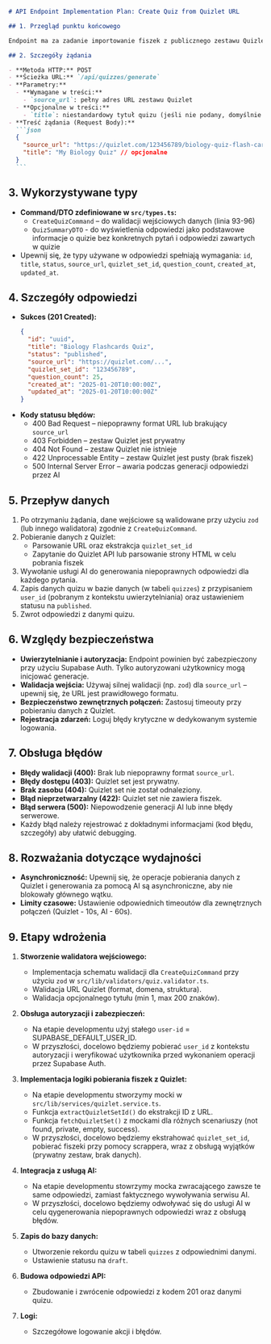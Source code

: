 ````markdown
# API Endpoint Implementation Plan: Create Quiz from Quizlet URL

## 1. Przegląd punktu końcowego

Endpoint ma za zadanie importowanie fiszek z publicznego zestawu Quizlet na podstawie podanego URL i generowanie quizu z wykorzystaniem AI do utworzenia niepoprawnych odpowiedzi. Po udanym przetworzeniu, quiz jest zapisywany w bazie i zwracany użytkownikowi.

## 2. Szczegóły żądania

- **Metoda HTTP:** POST
- **Ścieżka URL:** `/api/quizzes/generate`
- **Parametry:**
  - **Wymagane w treści:**
    - `source_url`: pełny adres URL zestawu Quizlet
  - **Opcjonalne w treści:**
    - `title`: niestandardowy tytuł quizu (jeśli nie podany, domyślnie użyty zostanie tytuł z zestawu Quizlet)
- **Treść żądania (Request Body):**
  ```json
  {
    "source_url": "https://quizlet.com/123456789/biology-quiz-flash-cards/",
    "title": "My Biology Quiz" // opcjonalne
  }
  ```
````

## 3. Wykorzystywane typy

- **Command/DTO zdefiniowane w `src/types.ts`:**
  - `CreateQuizCommand` – do walidacji wejściowych danych (linia 93-96)
  - `QuizSummaryDTO` - do wyświetlenia odpowiedzi jako podstawowe informacje o quizie bez konkretnych pytań i odpowiedzi zawartych w quizie
- Upewnij się, że typy używane w odpowiedzi spełniają wymagania: `id`, `title`, `status`, `source_url`, `quizlet_set_id`, `question_count`, `created_at`, `updated_at`.

## 4. Szczegóły odpowiedzi

- **Sukces (201 Created):**
  ```json
  {
    "id": "uuid",
    "title": "Biology Flashcards Quiz",
    "status": "published",
    "source_url": "https://quizlet.com/...",
    "quizlet_set_id": "123456789",
    "question_count": 25,
    "created_at": "2025-01-20T10:00:00Z",
    "updated_at": "2025-01-20T10:00:00Z"
  }
  ```
- **Kody statusu błędów:**
  - 400 Bad Request – niepoprawny format URL lub brakujący `source_url`
  - 403 Forbidden – zestaw Quizlet jest prywatny
  - 404 Not Found – zestaw Quizlet nie istnieje
  - 422 Unprocessable Entity – zestaw Quizlet jest pusty (brak fiszek)
  - 500 Internal Server Error – awaria podczas generacji odpowiedzi przez AI

## 5. Przepływ danych

1. Po otrzymaniu żądania, dane wejściowe są walidowane przy użyciu `zod` (lub innego walidatora) zgodnie z `CreateQuizCommand`.
2. Pobieranie danych z Quizlet:
   - Parsowanie URL oraz ekstrakcja `quizlet_set_id`
   - Zapytanie do Quizlet API lub parsowanie strony HTML w celu pobrania fiszek
3. Wywołanie usługi AI do generowania niepoprawnych odpowiedzi dla każdego pytania.
4. Zapis danych quizu w bazie danych (w tabeli `quizzes`) z przypisaniem `user_id` (pobranym z kontekstu uwierzytelniania) oraz ustawieniem statusu na `published`.
5. Zwrot odpowiedzi z danymi quizu.

## 6. Względy bezpieczeństwa

- **Uwierzytelnianie i autoryzacja:** Endpoint powinien być zabezpieczony przy użyciu Supabase Auth. Tylko autoryzowani użytkownicy mogą inicjować generacje.
- **Walidacja wejścia:** Używaj silnej walidacji (np. `zod`) dla `source_url` – upewnij się, że URL jest prawidłowego formatu.
- **Bezpieczeństwo zewnętrznych połączeń:** Zastosuj timeouty przy pobieraniu danych z Quizlet.
- **Rejestracja zdarzeń:** Loguj błędy krytyczne w dedykowanym systemie logowania.

## 7. Obsługa błędów

- **Błędy walidacji (400):** Brak lub niepoprawny format `source_url`.
- **Błędy dostępu (403):** Quizlet set jest prywatny.
- **Brak zasobu (404):** Quizlet set nie został odnaleziony.
- **Błąd nieprzetwarzalny (422):** Quizlet set nie zawiera fiszek.
- **Błąd serwera (500):** Niepowodzenie generacji AI lub inne błędy serwerowe.
- Każdy błąd należy rejestrować z dokładnymi informacjami (kod błędu, szczegóły) aby ułatwić debugging.

## 8. Rozważania dotyczące wydajności

- **Asynchroniczność:** Upewnij się, że operacje pobierania danych z Quizlet i generowania za pomocą AI są asynchroniczne, aby nie blokowały głównego wątku.
- **Limity czasowe:** Ustawienie odpowiednich timeoutów dla zewnętrznych połączeń (Quizlet - 10s, AI - 60s).

## 9. Etapy wdrożenia

1. **Stworzenie walidatora wejściowego:**
   - Implementacja schematu walidacji dla `CreateQuizCommand` przy użyciu `zod` w `src/lib/validators/quiz.validator.ts`.
   - Walidacja URL Quizlet (format, domena, struktura).
   - Walidacja opcjonalnego tytułu (min 1, max 200 znaków).

2. **Obsługa autoryzacji i zabezpieczeń:**
   - Na etapie developmentu użyj stałego `user-id` = SUPABASE_DEFAULT_USER_ID.
   - W przyszłości, docelowo będziemy pobierać `user_id` z kontekstu autoryzacji i weryfikować użytkownika przed wykonaniem operacji przez Supabase Auth.

3. **Implementacja logiki pobierania fiszek z Quizlet:**
   - Na etapie developmentu stworzymy mocki w `src/lib/services/quizlet.service.ts`.
   - Funkcja `extractQuizletSetId()` do ekstrakcji ID z URL.
   - Funkcja `fetchQuizletSet()` z mockami dla różnych scenariuszy (not found, private, empty, success).
   - W przyszłości, docelowo będziemy ekstrahować `quizlet_set_id`, pobierać fiszeki przy pomocy scrappera, wraz z obsługą wyjątków (prywatny zestaw, brak danych).

4. **Integracja z usługą AI:**
   - Na etapie developmentu stowrzymy mocka zwracającego zawsze te same odpowiedzi, zamiast faktycznego wywoływania serwisu AI.
   - W przyszłości, docelowo będziemy odwoływać się do usługi AI w celu qygenerowania niepoprawnych odpowiedzi wraz z obsługą błędów.

5. **Zapis do bazy danych:**
   - Utworzenie rekordu quizu w tabeli `quizzes` z odpowiednimi danymi.
   - Ustawienie statusu na `draft`.

6. **Budowa odpowiedzi API:**
   - Zbudowanie i zwrócenie odpowiedzi z kodem 201 oraz danymi quizu.

7. **Logi:**
   - Szczegółowe logowanie akcji i błędów.

```

```
